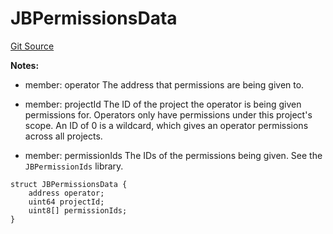 # JBPermissionsData
[Git Source](https://github.com/Bananapus/nana-core/blob/2998dca2fbd2658e2c8791d6dc8348147d69e28e/src/structs/JBPermissionsData.sol)

**Notes:**
- member: operator The address that permissions are being given to.

- member: projectId The ID of the project the operator is being given permissions for. Operators only have
permissions under this project's scope. An ID of 0 is a wildcard, which gives an operator permissions across all
projects.

- member: permissionIds The IDs of the permissions being given. See the `JBPermissionIds` library.


```solidity
struct JBPermissionsData {
    address operator;
    uint64 projectId;
    uint8[] permissionIds;
}
```


